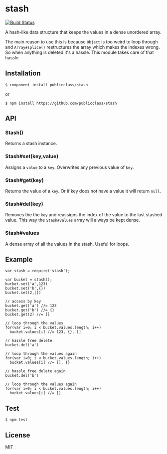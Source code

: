 # stash

  [![Build Status](https://travis-ci.org/publicclass/stash.png)](https://travis-ci.org/publicclass/stash)

  A hash-like data structure that keeps the values in a dense unordered array.

  The main reason to use this is because `Object` is too weird to loop through and `Array#splice()` restructures the array which makes the indexes wrong. So when anything is deleted it's a hassle. This module takes care of that hassle.


## Installation

    $ component install publicclass/stash

  or

    $ npm install https://github.com/publicclass/stash

## API

### Stash()

  Returns a stash instance.
  
### Stash#set(key,value)

  Assigns a `value` to a `key`. Overwrites any previous value of `key`.
  
### Stash#get(key)

  Returns the value of a `key`. Or if key does not have a value it will return `null`.

### Stash#del(key)

  Removes the the `key` and reassigns the index of the value to the last stashed value. This way the `Stash#values` array will always be kept dense.

### Stash#values

  A dense array of all the values in the stash. Useful for loops.

## Example

    var stash = require('stash');

    var bucket = stash();
    bucket.set('a',123)
    bucket.set('b',{})
    bucket.set(2,[])

    // access by key
    bucket.get('a') //= 123
    bucket.get('b') //= {}
    bucket.get(2) //= []

    // loop through the values
    for(var i=0; i < bucket.values.length; i++)
      bucket.values[i] //= 123, {}, []

    // hassle free delete
    bucket.del('a')

    // loop through the values again
    for(var i=0; i < bucket.values.length; i++)
      bucket.values[i] //= [], {}

    // hassle free delete again
    bucket.del('b')

    // loop through the values again
    for(var i=0; i < bucket.values.length; i++)
      bucket.values[i] //= []

## Test

    $ npm test

## License

  MIT
